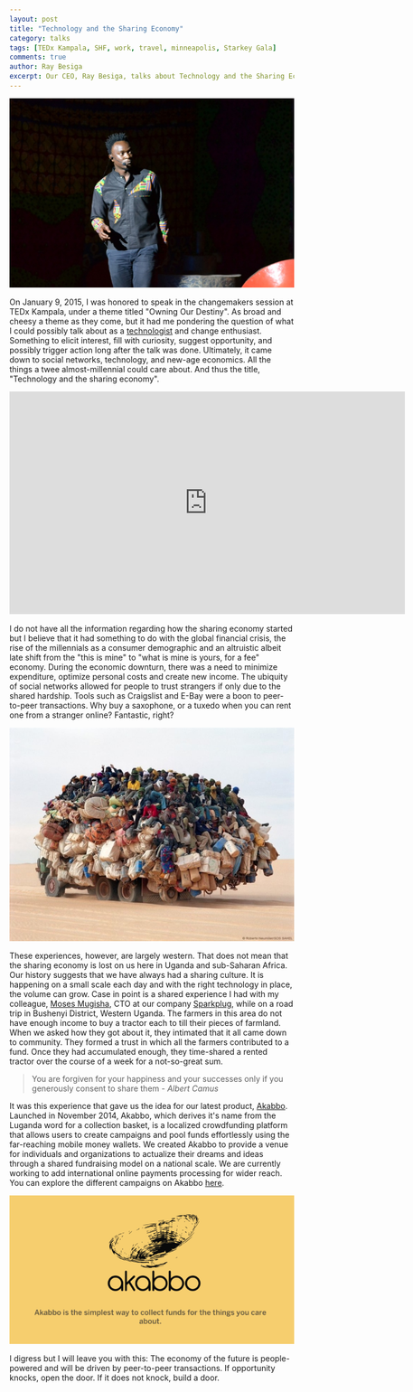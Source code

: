 ```yaml
---
layout: post
title: "Technology and the Sharing Economy"
category: talks
tags: [TEDx Kampala, SHF, work, travel, minneapolis, Starkey Gala]
comments: true
author: Ray Besiga
excerpt: Our CEO, Ray Besiga, talks about Technology and the Sharing Economy at TEDx Kampala 2015.
---
```




![Raymond Besiga speaking at TEDx Kampala](/images/tedx_kampala.jpg "Raymond Besiga speaking at TEDx Kampala 2015")

On January 9, 2015, I was honored to speak in the changemakers session at TEDx Kampala, under a theme titled "Owning Our Destiny". As broad and cheesy a theme as they come, but it had me pondering the question of what I could possibly talk about as a [technologist](http://sparkpl.ug/) and change enthusiast. Something to elicit interest, fill with curiosity, suggest opportunity, and possibly trigger action long after the talk was done. Ultimately, it came down to social networks, technology, and new-age economics. All the things a twee almost-millennial could care about. And thus the title, "Technology and the sharing economy".

<iframe width="700" height="394" src="https://www.youtube.com/embed/hUmFRwvnosc" frameborder="0" allowfullscreen></iframe>

I do not have all the information regarding how the sharing economy started but I believe that it had something to do with the global financial crisis, the rise of the millennials as a consumer demographic and an altruistic albeit late shift from the "this is mine" to "what is mine is yours, for a fee" economy. During the economic downturn, there was a need to minimize expenditure, optimize personal costs and create new income. The ubiquity of social networks allowed for people to trust strangers if only due to the shared hardship. Tools such as Craigslist and E-Bay were a boon to peer-to-peer transactions. Why buy a saxophone, or a tuxedo when you can rent one from a stranger online? Fantastic, right?

![Amazing Carpool](/images/carpool.jpg "Carpooling. A staple of the sharing economy")

These experiences, however, are largely western. That does not mean that the sharing economy is lost on us here in Uganda and sub-Saharan Africa. Our history suggests that we have always had a sharing culture. It is happening on a small scale each day and with the right technology in place, the volume can grow. Case in point is a shared experience I had with my colleague, [Moses Mugisha](http://mugisha.me/), CTO at our company [Sparkplug](http://sparkpl.ug/), while on a road trip in Bushenyi District, Western Uganda. The farmers in this area do not have enough income to buy a tractor each to till their pieces of farmland. When we asked how they got about it, they intimated that it all came down to community. They formed a trust in which all the farmers contributed to a fund. Once they had accumulated enough, they time-shared a rented tractor over the course of a week for a not-so-great sum.

<blockquote>You are forgiven for your happiness and your successes only if you generously consent to share them<cite>  - Albert Camus</cite></blockquote>

It was this experience that gave us the idea for our latest product, [Akabbo](http://akabbo.ug/). Launched in November 2014, Akabbo, which derives it's name from the Luganda word for a collection basket, is a localized crowdfunding platform that allows users to create campaigns and pool funds effortlessly using the far-reaching mobile money wallets. We created Akabbo to provide a venue for individuals and organizations to actualize their dreams and ideas through a shared fundraising model on a national scale. We are currently working to add international online payments processing for wider reach. You can explore the different campaigns on Akabbo [here](http://akabbo.ug/campaigns/all/).

![Akabbo](/images/Akabbo_banner.png "Akabbo. Localized crowdfunding made easy.")

I digress but I will leave you with this: The economy of the future is people-powered and will be driven by peer-to-peer transactions. If opportunity knocks, open the door. If it does not knock, build a door.

